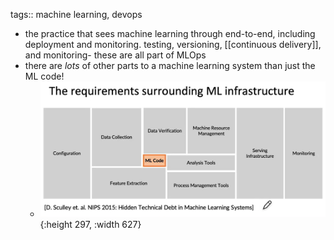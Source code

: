 tags:: machine learning, devops

- the practice that sees machine learning through end-to-end, including deployment and monitoring. testing, versioning, [[continuous delivery]], and monitoring- these are all part of MLOps
- there are _lots_ of other parts to a machine learning system than just the ML code!
	- ![image.png](../assets/image_1709532720769_0.png){:height 297, :width 627}